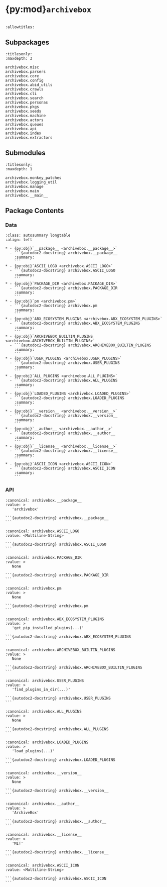 # {py:mod}`archivebox`

```{py:module} archivebox
```

```{autodoc2-docstring} archivebox
:allowtitles:
```

## Subpackages

```{toctree}
:titlesonly:
:maxdepth: 3

archivebox.misc
archivebox.parsers
archivebox.core
archivebox.config
archivebox.abid_utils
archivebox.crawls
archivebox.cli
archivebox.search
archivebox.personas
archivebox.pkgs
archivebox.seeds
archivebox.machine
archivebox.actors
archivebox.queues
archivebox.api
archivebox.index
archivebox.extractors
```

## Submodules

```{toctree}
:titlesonly:
:maxdepth: 1

archivebox.monkey_patches
archivebox.logging_util
archivebox.manage
archivebox.main
archivebox.__main__
```

## Package Contents

### Data

````{list-table}
:class: autosummary longtable
:align: left

* - {py:obj}`__package__ <archivebox.__package__>`
  - ```{autodoc2-docstring} archivebox.__package__
    :summary:
    ```
* - {py:obj}`ASCII_LOGO <archivebox.ASCII_LOGO>`
  - ```{autodoc2-docstring} archivebox.ASCII_LOGO
    :summary:
    ```
* - {py:obj}`PACKAGE_DIR <archivebox.PACKAGE_DIR>`
  - ```{autodoc2-docstring} archivebox.PACKAGE_DIR
    :summary:
    ```
* - {py:obj}`pm <archivebox.pm>`
  - ```{autodoc2-docstring} archivebox.pm
    :summary:
    ```
* - {py:obj}`ABX_ECOSYSTEM_PLUGINS <archivebox.ABX_ECOSYSTEM_PLUGINS>`
  - ```{autodoc2-docstring} archivebox.ABX_ECOSYSTEM_PLUGINS
    :summary:
    ```
* - {py:obj}`ARCHIVEBOX_BUILTIN_PLUGINS <archivebox.ARCHIVEBOX_BUILTIN_PLUGINS>`
  - ```{autodoc2-docstring} archivebox.ARCHIVEBOX_BUILTIN_PLUGINS
    :summary:
    ```
* - {py:obj}`USER_PLUGINS <archivebox.USER_PLUGINS>`
  - ```{autodoc2-docstring} archivebox.USER_PLUGINS
    :summary:
    ```
* - {py:obj}`ALL_PLUGINS <archivebox.ALL_PLUGINS>`
  - ```{autodoc2-docstring} archivebox.ALL_PLUGINS
    :summary:
    ```
* - {py:obj}`LOADED_PLUGINS <archivebox.LOADED_PLUGINS>`
  - ```{autodoc2-docstring} archivebox.LOADED_PLUGINS
    :summary:
    ```
* - {py:obj}`__version__ <archivebox.__version__>`
  - ```{autodoc2-docstring} archivebox.__version__
    :summary:
    ```
* - {py:obj}`__author__ <archivebox.__author__>`
  - ```{autodoc2-docstring} archivebox.__author__
    :summary:
    ```
* - {py:obj}`__license__ <archivebox.__license__>`
  - ```{autodoc2-docstring} archivebox.__license__
    :summary:
    ```
* - {py:obj}`ASCII_ICON <archivebox.ASCII_ICON>`
  - ```{autodoc2-docstring} archivebox.ASCII_ICON
    :summary:
    ```
````

### API

````{py:data} __package__
:canonical: archivebox.__package__
:value: >
   'archivebox'

```{autodoc2-docstring} archivebox.__package__
```

````

````{py:data} ASCII_LOGO
:canonical: archivebox.ASCII_LOGO
:value: <Multiline-String>

```{autodoc2-docstring} archivebox.ASCII_LOGO
```

````

````{py:data} PACKAGE_DIR
:canonical: archivebox.PACKAGE_DIR
:value: >
   None

```{autodoc2-docstring} archivebox.PACKAGE_DIR
```

````

````{py:data} pm
:canonical: archivebox.pm
:value: >
   None

```{autodoc2-docstring} archivebox.pm
```

````

````{py:data} ABX_ECOSYSTEM_PLUGINS
:canonical: archivebox.ABX_ECOSYSTEM_PLUGINS
:value: >
   'get_pip_installed_plugins(...)'

```{autodoc2-docstring} archivebox.ABX_ECOSYSTEM_PLUGINS
```

````

````{py:data} ARCHIVEBOX_BUILTIN_PLUGINS
:canonical: archivebox.ARCHIVEBOX_BUILTIN_PLUGINS
:value: >
   None

```{autodoc2-docstring} archivebox.ARCHIVEBOX_BUILTIN_PLUGINS
```

````

````{py:data} USER_PLUGINS
:canonical: archivebox.USER_PLUGINS
:value: >
   'find_plugins_in_dir(...)'

```{autodoc2-docstring} archivebox.USER_PLUGINS
```

````

````{py:data} ALL_PLUGINS
:canonical: archivebox.ALL_PLUGINS
:value: >
   None

```{autodoc2-docstring} archivebox.ALL_PLUGINS
```

````

````{py:data} LOADED_PLUGINS
:canonical: archivebox.LOADED_PLUGINS
:value: >
   'load_plugins(...)'

```{autodoc2-docstring} archivebox.LOADED_PLUGINS
```

````

````{py:data} __version__
:canonical: archivebox.__version__
:value: >
   None

```{autodoc2-docstring} archivebox.__version__
```

````

````{py:data} __author__
:canonical: archivebox.__author__
:value: >
   'ArchiveBox'

```{autodoc2-docstring} archivebox.__author__
```

````

````{py:data} __license__
:canonical: archivebox.__license__
:value: >
   'MIT'

```{autodoc2-docstring} archivebox.__license__
```

````

````{py:data} ASCII_ICON
:canonical: archivebox.ASCII_ICON
:value: <Multiline-String>

```{autodoc2-docstring} archivebox.ASCII_ICON
```

````
